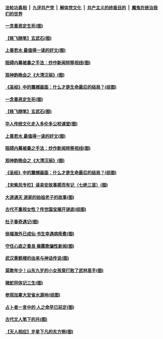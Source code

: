 ####  [法轮功真相](../../../../basic/blob/master/README.md?t=04110701) &nbsp;|&nbsp; [九评共产党](../../../../9ping.md/blob/master/README.md?t=04110701) &nbsp;|&nbsp; [解体党文化](../../../../jtdwh.md/blob/master/README.md?t=04110701)  &nbsp;|&nbsp; [共产主义的终极目的](../../../../gczydzjmd.md/blob/master/README.md?t=04110701) &nbsp;|&nbsp; [魔鬼在统治我们的世界](../../../../mgztzwmdsj.md/blob/master/README.md?t=04110701) 

#### [一念善恶定生死(图)](../pages/p7/929057.md?t=04110701) 

#### [【轶飞随笔】玄武石(图)](../pages/p7/928926.md?t=04110701) 

#### [上善若水 最值得一读的好文(图)](../pages/p7/929063.md?t=04110701) 

#### [阻碍内幕被暴之手法：炒作新闻转移视线(图)](../pages/p7/928805.md?t=04110701) 

#### [观神韵晚会之《大清汉丽》(图)](../pages/p7/926207.md?t=04110701) 

#### [《圣经》中的震撼画面：什么才是生命最后的结局？(组图)](../pages/p7/928693.md?t=04110701) 

#### [一念善恶定生死(图)](../pages/p7/929057.md?t=04110701) 

#### [【轶飞随笔】玄武石(图)](../pages/p7/928926.md?t=04110701) 

#### [华人传统文化走入多伦多公校课堂(图)](../pages/p7/928946.md?t=04110701) 

#### [上善若水 最值得一读的好文(图)](../pages/p7/929063.md?t=04110701) 

#### [阻碍内幕被暴之手法：炒作新闻转移视线(图)](../pages/p7/928805.md?t=04110701) 

#### [观神韵晚会之《大清汉丽》(图)](../pages/p7/926207.md?t=04110701) 

#### [《圣经》中的震撼画面：什么才是生命最后的结局？(组图)](../pages/p7/928693.md?t=04110701) 

#### [【宋紫凤专栏】读易安故事感而有记（七绝三首）(图)](../pages/p7/928924.md?t=04110701) 

#### [大道通天 道家的始祖老子的故事(图)](../pages/p7/928809.md?t=04110701) 

#### [古代不重视女性？传世国宝揭开谜底(组图)](../pages/p7/928633.md?t=04110701) 

#### [杜子春奇遇记(图)](../pages/p7/928923.md?t=04110701) 

#### [徐福海外已成仙 书生幸遇病痊愈(图)](../pages/p7/928788.md?t=04110701) 

#### [守住心底之善良 揭露欺骗性新闻(图)](../pages/p7/928584.md?t=04110701) 

#### [武汉黄鹤楼的由来与神话传说(图)](../pages/p7/928819.md?t=04110701) 

#### [莫欺年少！山东九岁的小女孩竟打败了武林高手(图)](../pages/p7/928619.md?t=04110701) 

#### [猪蛇同体记三生(图)](../pages/p7/928272.md?t=04110701) 

#### [参观加拿大安省水源地(组图)](../pages/p7/928259.md?t=04110701) 

#### [占卜者一言中的 人之命早已前定(图)](../pages/p7/928517.md?t=04110701) 

#### [古代文人笔下的月(图)](../pages/p7/928361.md?t=04110701) 

#### [【天人相应】岁星下凡的东方朔(图)](../pages/p7/928270.md?t=04110701) 

